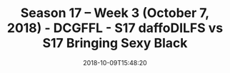 ---
title: Season 17 – Week 3 (October 7, 2018) - DCGFFL - S17 daffoDILFS vs S17 Bringing
  Sexy Black
teams-score:
- team: _teams/s17-power-yellow.md
  score:
- team: _teams/s17-black.md
  score: 6
mvp: J. Santos (P. Yellow); P. Sima (Black)
game-ball: A. Smith (P. Yellow); S. Adamske (Black)
sportsperson: L. Ferreira (P. Yellow); E. Jaffe (Black)
season: 17
week: 3
date: '2018-10-09T15:48:20'
pageid: season-17-week-3-october-7-2018-6702-vs-6688
---
